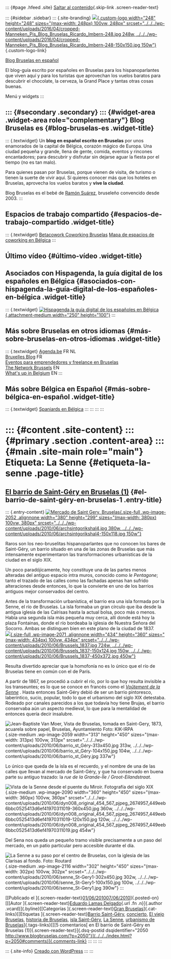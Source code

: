 ::: {#page .hfeed .site}
[Saltar al contenido](index.html#content){.skip-link
.screen-reader-text}

::: {#sidebar .sidebar}
::: {.site-branding}
[![](../../../wp-content/uploads/2016/04/cropped-Manneken_Pis_Blog_Bruselas_Ricardo_Imbern-248.jpg){.custom-logo
width="248" height="248" sizes="(max-width: 248px) 100vw, 248px"
srcset="../../../wp-content/uploads/2016/04/cropped-Manneken_Pis_Blog_Bruselas_Ricardo_Imbern-248.jpg 248w, ../../../wp-content/uploads/2016/04/cropped-Manneken_Pis_Blog_Bruselas_Ricardo_Imbern-248-150x150.jpg 150w"}](../../../index.html){.custom-logo-link}

[Blog Bruselas en español](../../../index.html)

El blog-guía escrito por españoles en Bruselas para los hispanoparlantes
que viven aquí y para los turistas que aprovechan los vuelos baratos
para descubrir el chocolate, la cerveza, la Grand Place y tantas otras
cosas buenas.

Menú y widgets
:::

::: {#secondary .secondary}
::: {#widget-area .widget-area role="complementary"}
Blog Bruselas es {#blog-bruselas-es .widget-title}
----------------

::: {.textwidget}
Un **blog en español escrito en Bruselas** por unos enamorados de la
capital de Bélgica, corazón mágico de Europa. Una ciudad pequeña y
grande, llena de gente, comida, eventos y rincones encantadores; para
descubrir y disfrutar sin dejarse aguar la fiesta por el tiempo (no es
tan malo).

Para quienes pasan por Bruselas, porque vienen de visita, de turismo o
tienen la suerte de vivir aquí. Sí quieres conocer más que los hoteles
en Bruselas, aprovecha los vuelos baratos y **vive la ciudad**.

Blog Bruselas es el bebé de [Ramón Suárez](http://www.ramonsuarez.com),
bruseleño convencido desde 2003.
:::

Espacios de trabajo compartido {#espacios-de-trabajo-compartido .widget-title}
------------------------------

::: {.textwidget}
[Betacowork Coworking Bruselas](http://www.betacowork.com) [Mapa de
espacios de coworking en Bélgica](http://coworkingbelgium.com)
:::

Último vídeo {#último-vídeo .widget-title}
------------

Asociados con Hispagenda, la guía digital de los españoles en Bélgica {#asociados-con-hispagenda-la-guía-digital-de-los-españoles-en-bélgica .widget-title}
---------------------------------------------------------------------

::: {.textwidget}
[![Hispagenda,la guía digital de los españoles en
Bélgica](../../../wp-content/uploads/2010/04/Hispagenda-250px.gif "Hispagenda, la guía digital de los españoles en Bélgica"){.attachment-medium
width="250" height="100"}](http://www.hispagenda.com)
:::

Más sobre Bruselas en otros idiomas {#más-sobre-bruselas-en-otros-idiomas .widget-title}
-----------------------------------

::: {.textwidget}
[Agenda.be](http://www.agenda.be) FR NL\
[Bruxelles Blog](http://www.bxlblog.be/) FR\
[Eventos para emprendedores y freelance en
Bruselas](http://www.betacowork.com/events/)\
[The Network
Brussels](http://groups.yahoo.com/group/TheNetworkBrussels/) EN\
[What\'s up in Belgium](http://www.whatsupin.be/) EN
:::

Más sobre Bélgica en Español {#más-sobre-bélgica-en-español .widget-title}
----------------------------

::: {.textwidget}
[Spaniards en Bélgica](http://www.spaniards.es/paises/belgica)
:::
:::
:::
:::

::: {#content .site-content}
::: {#primary .section .content-area}
::: {#main .site-main role="main"}
Etiqueta: La Senne {#etiqueta-la-senne .page-title}
==================

[El barrio de Saint-Géry en Bruselas (1)](../../../index.html?p=2050) {#el-barrio-de-saint-géry-en-bruselas-1 .entry-title}
---------------------------------------------------------------------

::: {.entry-content}
[![](../../../wp-content/uploads/2010/06/archsintgorikshal4.jpg "Mercado de Saint Gery, Bruselas"){.size-full
.wp-image-2052 .alignnone width="380" height="299"
sizes="(max-width: 380px) 100vw, 380px"
srcset="../../../wp-content/uploads/2010/06/archsintgorikshal4.jpg 380w, ../../../wp-content/uploads/2010/06/archsintgorikshal4-150x118.jpg 150w"}](http://www.blogbruselas.com/2010/06/el-barrio-de-saint-gery-en-bruselas-1.html/archsintgorikshal4)

Raros son los neo-bruselitas hispanoparlantes que no conocen los bares
de Saint-Géry, un barrio situado en una de las zonas de Bruselas que más
intensamente experimentaron las transformaciones urbanísticas de la
ciudad en el siglo XIX.

Un poco paradójicamente, hoy constituye una de las partes menos
alteradas del antiguo espacio intra muros, conocido como *le Pentagone*;
tanto el trazado de las calles como las fachadas apenas han sufrido
alteraciones desde entonces, lo que la convierte en uno de los barrios
antiguos mejor conservados del centro.

Antes de la transformación urbanística, el barrio era una isla formada
por la Senne, el río de Bruselas. La isla formaba un gran círculo que
iba desde la antigua iglesia de las Calrisas hasta la actual bolsa, poco
más o menos. Había una segunda isla más pequeña muy cerca, allí donde
está hoy la plaza Fontainas, donde el río bordeaba la iglesia de Nuestra
Señora del Socorro. Ambas se distinguen bien en este plano de la ciudad
de 1837.\
[![](../../../wp-content/uploads/2010/06/Brussels_1837.jpg){.size-full
.wp-image-2071 .alignnone width="434" height="360"
sizes="(max-width: 434px) 100vw, 434px"
srcset="../../../wp-content/uploads/2010/06/Brussels_1837.jpg 724w, ../../../wp-content/uploads/2010/06/Brussels_1837-150x124.jpg 150w, ../../../wp-content/uploads/2010/06/Brussels_1837-450x372.jpg 450w"}](http://www.blogbruselas.com/2010/06/el-barrio-de-saint-gery-en-bruselas-1.html/brussels_1837)

Resulta divertido apreciar que la homofonía no es lo único que el río de
Bruselas tiene en común con el de París.

A partir de 1867, se procedió a cubrir el río, por lo que hoy resulta
invisible a los transeuntes; es lo que se conoce en francés como el
[*Voûtement de la
Senne*](http://www.brunette.brucity.be/lepage/eaufinal/LEPAGE2000/Dossantos/levoutementdelasenne.htm)
. Hasta entonces Saint-Géry debió de ser un barrio pintoresco,
laberíntico, sucio, popular, todo lo que el urbanismo del siglo XIX
detestaba. Rodeado por canales parecidos a los que todavía hoy tiene
Brujas, el barrio conservaba aún un aspecto medieval, lo que para la
mentalidad de entonces quería decir insalubre.

![Jean-Baptiste Van Moer, Vista de Bruselas, tomada en Saint-Gery, 1873,
acuarela sobre papel, Bruselas, Ayuntamiento Foto:
KIK-IRPA](../../../wp-content/uploads/2010/06/barrio_st_Géry-313x450.jpg "Jean-Baptiste Van Moer, Vista de Bruselas, tomada en Saint-Gery, 1873, acuarela sobre papel, Bruselas, Ayuntamiento Foto:KIK-IRPA Vista de la Senne desde el puente du Miroir. Fotografía del siglo XIX"){.size-medium
.wp-image-2059 width="313" height="450"
sizes="(max-width: 313px) 100vw, 313px"
srcset="../../../wp-content/uploads/2010/06/barrio_st_Géry-313x450.jpg 313w, ../../../wp-content/uploads/2010/06/barrio_st_Géry-104x150.jpg 104w, ../../../wp-content/uploads/2010/06/barrio_st_Géry.jpg 337w"}

Lo único que queda de la isla es el recuerdo, y el nombre de una de las
calles que llevan al mercado de Saint-Géry, y que ha conservado en buena
parte su antiguo trazado: la *rue de la Grande-Île /
Groot-Eilandstraat*.

![Vista de la Senne desde el puente du Miroir. Fotografía del siglo
XIX](../../../wp-content/uploads/2010/06/dyn008_original_454_567_pjpeg_2674957_449eeb6bbc0525413d6ef41970311019-360x450.jpg "Vista de la Senne desde el puente du Miroir. Fotografía del siglo XIX"){.size-medium
.wp-image-2090 width="360" height="450"
sizes="(max-width: 360px) 100vw, 360px"
srcset="../../../wp-content/uploads/2010/06/dyn008_original_454_567_pjpeg_2674957_449eeb6bbc0525413d6ef41970311019-360x450.jpg 360w, ../../../wp-content/uploads/2010/06/dyn008_original_454_567_pjpeg_2674957_449eeb6bbc0525413d6ef41970311019-120x150.jpg 120w, ../../../wp-content/uploads/2010/06/dyn008_original_454_567_pjpeg_2674957_449eeb6bbc0525413d6ef41970311019.jpg 454w"}

Del Sena nos queda un pequeño tramo visible precisamente a un paso del
mercado, en un patio particular pero accesible durante el día.

![La Senne a su paso por el centro de Bruselas, con la iglesia de las
Clarisas al fondo. Foto:
Routard](../../../wp-content/uploads/2010/06/senne_St-Gery1-302x450.jpg "La Senne a su paso por el centro de Bruselas, con la iglesia de las Clarisas al fondo. Foto: Routard"){.size-medium
.wp-image-2116 width="302" height="450"
sizes="(max-width: 302px) 100vw, 302px"
srcset="../../../wp-content/uploads/2010/06/senne_St-Gery1-302x450.jpg 302w, ../../../wp-content/uploads/2010/06/senne_St-Gery1-100x150.jpg 100w, ../../../wp-content/uploads/2010/06/senne_St-Gery1.jpg 390w"}
:::

[[Publicado el
]{.screen-reader-text}[01/06/201007/06/2010](../../../index.html?p=2050)]{.posted-on}[[[Autor
]{.screen-reader-text}[Eduardo Lamas
Delgado](../../author/eduardo/index.html){.url .fn .n}]{.author
.vcard}]{.byline}[[Categorías ]{.screen-reader-text}[Gran
Bruselas](../../category/gran-bruselas/index.html)]{.cat-links}[[Etiquetas
]{.screen-reader-text}[Barrio
Saint-Géry](../barrio-saint-gery/index.html),
[concierto](../concierto/index.html), [El viejo
Bruselas](../el-viejo-bruselas/index.html), [historia de
Bruselas](../historia-de-bruselas/index.html), [isla
Saint-Géry](../isla-saint-gery/index.html), [La Senne](index.html),
[urbanismo de
Bruselas](../urbanismo-de-bruselas/index.html)]{.tags-links}[[[5
comentarios[ en El barrio de Saint-Géry en Bruselas
(1)]{.screen-reader-text}]{.dsq-postid
dsqidentifier="2050 http://www.blogbruselas.com/?p=2050"}](../../../index.html?p=2050#comments)]{.comments-link}
:::
:::
:::

::: {.site-info}
[Creado con WordPress](https://es.wordpress.org/)
:::
:::
